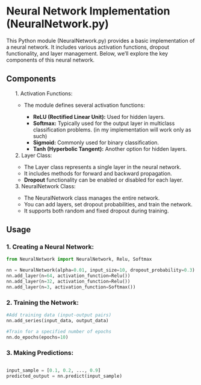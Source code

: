 <h1>Neural Network Implementation (NeuralNetwork.py)</h1>
This Python module (NeuralNetwork.py) provides a basic implementation of a neural network. It includes various activation functions, dropout functionality, and layer management. Below, we’ll explore the key components of this neural network.

<h2>Components</h2>
<ol>
1. Activation Functions:<ul>
<li>The module defines several activation functions:</li><ul>
<li><strong>ReLU (Rectified Linear Unit):</strong> Used for hidden layers.</li>
<li><strong>Softmax:</strong> Typically used for the output layer in multiclass classification problems. (in my implementation will work only as such)</li>
<li><strong>Sigmoid:</strong> Commonly used for binary classification.</li>
<li><strong>Tanh (Hyperbolic Tangent):</strong> Another option for hidden layers.</li></ul></ul>
2. Layer Class:<ul>
<li>The Layer class represents a single layer in the neural network.</li>
<li>It includes methods for forward and backward propagation.</li>
<li><strong>Dropout</strong> functionality can be enabled or disabled for each layer.</li></ul>
3. NeuralNetwork Class:<ul>
<li>The NeuralNetwork class manages the entire network.</li>
<li>You can add layers, set dropout probabilities, and train the network.</li>
<li>It supports both random and fixed dropout during training.</li>
</ol>

<h2>Usage</h2>
<h3>1. Creating a Neural Network:</h3>

```python
from NeuralNetwork import NeuralNetwork, Relu, Softmax

nn = NeuralNetwork(alpha=0.01, input_size=10, dropout_probability=0.3)
nn.add_layer(n=64, activation_function=Relu())
nn.add_layer(n=32, activation_function=Relu())
nn.add_layer(n=3, activation_function=Softmax())
```

<h3>2. Training the Network:</h3>

```python
#Add training data (input-output pairs)
nn.add_series(input_data, output_data)

#Train for a specified number of epochs
nn.do_epochs(epochs=10)
```

<h3>3. Making Predictions:</h3>

```python

input_sample = [0.1, 0.2, ..., 0.9]
predicted_output = nn.predict(input_sample)
```